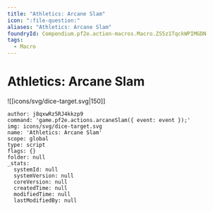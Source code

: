 ```yaml
---
title: "Athletics: Arcane Slam"
icon: ":file-question:"
aliases: "Athletics: Arcane Slam"
foundryId: Compendium.pf2e.action-macros.Macro.ZS5z1TqckWPIMGDN
tags:
  - Macro
---
```


# Athletics: Arcane Slam
![[icons/svg/dice-target.svg|150]]

```Macro
author: j8qxwRz5RJ4kkzp9
command: 'game.pf2e.actions.arcaneSlam({ event: event });'
img: icons/svg/dice-target.svg
name: 'Athletics: Arcane Slam'
scope: global
type: script
flags: {}
folder: null
_stats:
  systemId: null
  systemVersion: null
  coreVersion: null
  createdTime: null
  modifiedTime: null
  lastModifiedBy: null
```
